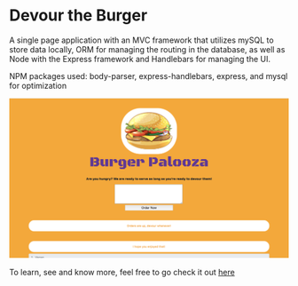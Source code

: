 # Devour the Burger
A single page application with an MVC framework that utilizes mySQL to store data locally, ORM for managing the routing in the database, as well as Node with the Express framework and Handlebars for managing the UI. 

NPM packages used: body-parser, express-handlebars, express, and mysql for optimization

<img src = "/public:assets/img/burger-app.png">

To learn, see and know more, feel free to go check it out <a href = "https://stormy-reaches-12520.herokuapp.com/"> here </a>
